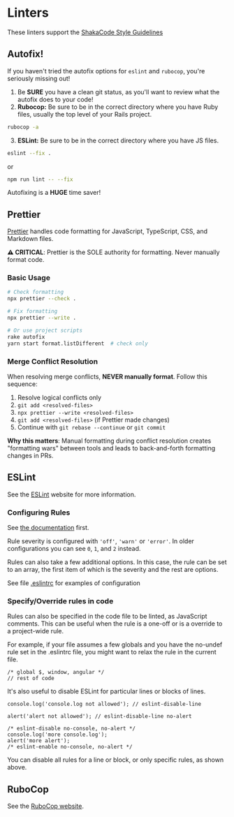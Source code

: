 # Linters

These linters support the [ShakaCode Style Guidelines](../misc/style.md)

## Autofix!

If you haven't tried the autofix options for `eslint` and `rubocop`, you're seriously missing out!

1. Be **SURE** you have a clean git status, as you'll want to review what the autofix does to your code!
2. **Rubocop:** Be sure to be in the correct directory where you have Ruby files, usually the top level of your Rails project.

```bash
rubocop -a
```

3. **ESLint:** Be sure to be in the correct directory where you have JS files.

```bash
eslint --fix .
```

or

```bash
npm run lint -- --fix
```

Autofixing is a **HUGE** time saver!

## Prettier

[Prettier](https://prettier.io/) handles code formatting for JavaScript, TypeScript, CSS, and Markdown files.

**⚠️ CRITICAL**: Prettier is the SOLE authority for formatting. Never manually format code.

### Basic Usage

```bash
# Check formatting
npx prettier --check .

# Fix formatting
npx prettier --write .

# Or use project scripts
rake autofix
yarn start format.listDifferent  # check only
```

### Merge Conflict Resolution

When resolving merge conflicts, **NEVER manually format**. Follow this sequence:

1. Resolve logical conflicts only
2. `git add <resolved-files>`
3. `npx prettier --write <resolved-files>`
4. `git add <resolved-files>` (if Prettier made changes)
5. Continue with `git rebase --continue` or `git commit`

**Why this matters**: Manual formatting during conflict resolution creates "formatting wars" between tools and leads to back-and-forth formatting changes in PRs.

## ESLint

See the [ESLint](https://eslint.org/) website for more information.

### Configuring Rules

See [the documentation](https://eslint.org/docs/latest/use/configure/rules) first.

Rule severity is configured with `'off'`, `'warn'` or `'error'`. In older configurations you can see `0`, `1`, and `2` instead.

Rules can also take a few additional options. In this case, the rule can be set to an array, the first item of which is the severity and the rest are options.

See file [.eslintrc](https://github.com/shakacode/react_on_rails/tree/master/.eslintrc) for examples of configuration

### Specify/Override rules in code

Rules can also be specified in the code file to be linted, as JavaScript comments. This can be useful when the rule is a one-off or is a override to a project-wide rule.

For example, if your file assumes a few globals and you have the no-undef rule set in the .eslintrc file, you might want to relax the rule in the current file.

```
/* global $, window, angular */
// rest of code
```

It's also useful to disable ESLint for particular lines or blocks of lines.

```
console.log('console.log not allowed'); // eslint-disable-line

alert('alert not allowed'); // eslint-disable-line no-alert

/* eslint-disable no-console, no-alert */
console.log('more console.log');
alert('more alert');
/* eslint-enable no-console, no-alert */
```

You can disable all rules for a line or block, or only specific rules, as shown above.

## RuboCop

See the [RuboCop website](https://rubocop.org/).
